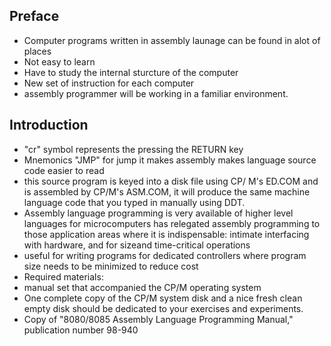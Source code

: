 ## Preface
- Computer programs written in assembly launage can be found in alot of places
- Not easy to learn
- Have to study the internal sturcture of the computer
- New set of instruction for each computer
- assembly programmer will be working in a familiar environment.
## Introduction
- "cr" symbol represents the pressing the RETURN key
- Mnemonics "JMP" for jump it makes assembly makes language source code easier to read
-  this source program is keyed into a disk file using CP/
M's ED.COM and is assembled by CP/M's ASM.COM, it will
produce the same machine language code that you typed in manually using DDT.
- Assembly language programming is very available of higher level languages for microcomputers has relegated assembly programming to those application areas where it is
indispensable: intimate interfacing with hardware, and for sizeand time-critical operations
- useful for writing programs for dedicated controllers where program size needs to be minimized to reduce cost
- Required materials:
-  manual set that accompanied the CP/M operating system
- One complete copy of the CP/M system disk and a nice
fresh clean empty disk should be dedicated to your exercises and
experiments.
- Copy of "8080/8085 Assembly Language Programming Manual," publication number 98-940

